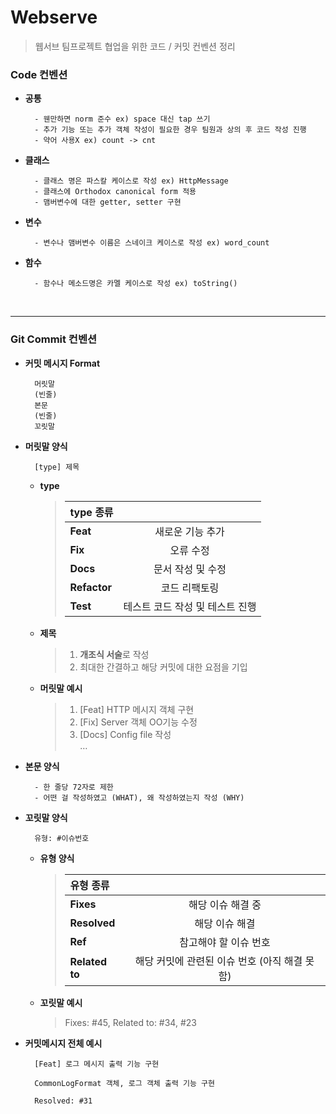 # Webserve
> 웹서브 팀프로젝트 협업을 위한 코드 / 커밋 컨벤션 정리

### **Code 컨벤션**
- **공통** <br/>

        - 웬만하면 norm 준수 ex) space 대신 tap 쓰기
        - 추가 기능 또는 추가 객체 작성이 필요한 경우 팀원과 상의 후 코드 작성 진행
        - 약어 사용X ex) count -> cnt
- **클래스** <br/>

        - 클래스 명은 파스칼 케이스로 작성 ex) HttpMessage
        - 클래스에 Orthodox canonical form 적용
        - 맴버변수에 대한 getter, setter 구현
- **변수** <br/>

        - 변수나 맴버변수 이름은 스네이크 케이스로 작성 ex) word_count

- **함수** <br/>

        - 함수나 메소드명은 카멜 케이스로 작성 ex) toString()
<br/>

---

### **Git Commit 컨벤션**
- **커밋 메시지 Format**

        머릿말
        (빈줄) 
        본문
        (빈줄) 
        꼬릿말

- **머릿말 양식**

        [type] 제목

    - **type**
        > | type 종류 |  |
        > |:----------|:----------:|
        > | **Feat** | 새로운 기능 추가 |
        > | **Fix** | 오류 수정 |
        > | **Docs** | 문서 작성 및 수정 |
        > | **Refactor** | 코드 리팩토링 |
        > | **Test** | 테스트 코드 작성 및 테스트 진행 |

    - **제목**
        > 1. **개조식 서술**로 작성 <br/>
        > 2. 최대한 간결하고 해당 커밋에 대한 요점을 기입

    - **머릿말 예시**
        > 1. [Feat] HTTP 메시지 객체 구현 <br/>
		> 2. [Fix] Server 객체 OO기능 수정 <br/>
		> 3. [Docs] Config file 작성 <br/>
		> …

- **본문 양식**

        - 한 줄당 72자로 제한
        - 어떤 걸 작성하였고 (WHAT), 왜 작성하였는지 작성 (WHY)

- **꼬릿말 양식**

        유형: #이슈번호
    - **유형 양식**
        > | 유형 종류 |  |
        > |:----------|:----------:|
        > | **Fixes** | 해당 이슈 해결 중 |
        > | **Resolved** | 해당 이슈 해결 |
        > | **Ref** | 참고해야 할 이슈 번호 |
        > | **Related to** | 해당 커밋에 관련된 이슈 번호 (아직 해결 못함) |

    - **꼬릿말 예시**
		> Fixes: #45, Related to: #34, #23

- **커밋메시지 전체 예시**

        [Feat] 로그 메시지 출력 기능 구현

	    CommonLogFormat 객체, 로그 객체 출력 기능 구현

	    Resolved: #31
<br/>